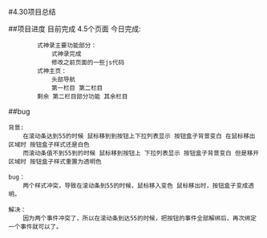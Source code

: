 #4.30项目总结


##项目进度
	目前完成 4.5个页面 
	今日完成:
			
			式神录主要功能部分：
				式神录完成
				修改之前页面的一些js代码
			式神主页：
				头部导航
				第一栏目 第二栏目
			剩余 第二栏目部分功能 其余栏目
			
##bug

	背景: 
		在滚动条达到55的时候 鼠标移到到按钮上下拉列表显示 按钮盒子背景变白 在鼠标移出区域时 按钮盒子样式还是白色
		而滚动条值不到55到的时候 鼠标移到按钮上 下拉列表显示 按钮盒子背景变白 但是移开区域时 按钮盒子样式重置为透明色

	bug：
		两个样式冲突，导致在滚动条到55的时候，鼠标移入变色 鼠标移出时，按钮盒子变成透明。

	解决：
		因为两个事件冲突了，所以在滚动条到达55的时候，把按钮的事件全部解绑后，再次绑定一个事件就可以了。
	
	